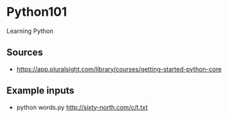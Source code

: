 # Python101
Learning Python

## Sources
- https://app.pluralsight.com/library/courses/getting-started-python-core

## Example inputs
- python words.py http://sixty-north.com/c/t.txt